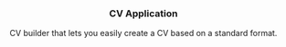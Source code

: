 <h3 align="center">CV Application</h3>
  <p align="center">
    CV builder that lets you easily create a CV based on a standard format.
  </p>
</div>
